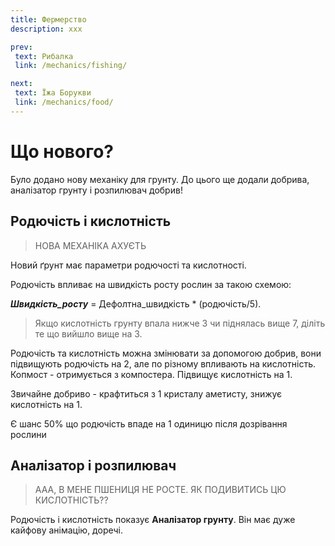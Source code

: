 ```yaml
---
title: Фермерство
description: xxx

prev:
 text: Рибалка
 link: /mechanics/fishing/

next:
 text: Їжа Борукви 
 link: /mechanics/food/
---
```


# Що нового?

Було додано нову механіку для грунту. До цього ще додали добрива, аналізатор грунту і розпилювач добрив<!--Михайло сказав буде-->!

## Родючість і кислотність
>   НОВА МЕХАНІКА АХУЄТЬ

Новий ґрунт має параметри родючості та кислотності.

Родючість впливає на швидкість росту рослин за такою схемою:

***Швидкість_росту*** = Дефолтна_швидкість * (родючість/5). 
> Якщо кислотність грунту впала нижче 3 чи піднялась вище 7, діліть те що вийшло вище на 3.

Родючість та кислотність можна змінювати за допомогою добрив, вони підвищують родючість на 2, але по різному впливають на кислотність.
Копмост - отримується з компостера<!--фото-->. Підвищує кислотність на 1.

Звичайне добриво - крафтиться з 1 кристалу аметисту, знижує кислотність на 1.<!--(крафт+фото)-->
<!--фото добрив і як вони впливають,  але картінкою, бо не поймумуть-->

Є шанс 50% що родючість впаде на 1 одиницю після дозрівання рослини

## Аналізатор і розпилювач
<!--Розпилювача покищо немає -->
> ААА, В МЕНЕ ПШЕНИЦЯ НЕ РОСТЕ. ЯК ПОДИВИТИСЬ ЦЮ КИСЛОТНІСТЬ??

Родючість і кислотність показує **Аналізатор грунту**. Він має дуже кайфову анімацію, доречі.

<!--фото. крафт-->
<!--фото. як працює-->

## 